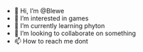 - 👋 Hi, I’m @Blewe
- 👀 I’m interested in games
- 🌱 I’m currently learning phyton
- 💞️ I’m looking to collaborate on something
- 📫 How to reach me dont

<!---
Blewe/Blewe is a ✨ special ✨ repository because its `README.md` (this file) appears on your GitHub profile.
You can click the Preview link to take a look at your changes.
--->
